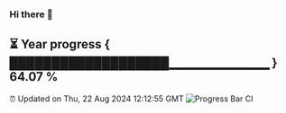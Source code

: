 ### Hi there 👋
⏳ Year progress { ███████████████████▁▁▁▁▁▁▁▁▁▁▁ } 64.07 %
---
⏰ Updated on Thu, 22 Aug 2024 12:12:55 GMT
![Progress Bar CI](https://github.com/Moyi321/Moyi321/workflows/Progress%20Bar%20CI/badge.svg)
